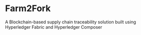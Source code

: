 # Farm2Fork

A Blockchain-based supply chain traceability solution built using Hyperledger Fabric and Hyperledger Composer
